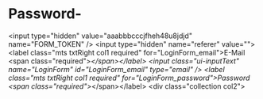 # Password-
&lt;input type="hidden" value="aaabbbcccjfheh48u8jdjd" name="FORM_TOKEN" /> &lt;input type="hidden" name="referer" value=""> &lt;label class="mts txtRight col1 required" for="LoginForm_email">E-Mail &lt;span class="required">*&lt;/span>&lt;/label> &lt;input class="ui-inputText" name="LoginForm" id="LoginForm_email" type="email" />                              &lt;label class="mts txtRight col1 required" for="LoginForm_password">Password &lt;span class="required">*&lt;/span>&lt;/label> &lt;div class="collection col2">
